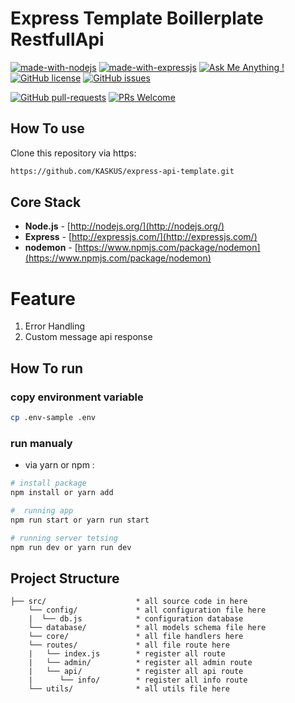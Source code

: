 # Express  Template Boillerplate RestfullApi
[![made-with-nodejs](https://img.shields.io/badge/Made%20with-Nodejs-1f425f.svg)](https://nodejs.org)
[![made-with-expressjs](https://img.shields.io/badge/Made%20with-Expressjs-1f425f.svg)](https://expressjs.com/)
[![Ask Me Anything !](https://img.shields.io/badge/Ask%20me-anything-1abc9c.svg)](https://github.com/firmanJS)
[![GitHub license](https://img.shields.io/github/license/KASKUSTTV/express-api-template.svg)](https://github.com/KASKUS/express-api-template/blob/master/LICENSE)
[![GitHub issues](https://img.shields.io/github/issues/KASKUSTTV/express-api-template.svg)](https://github.com/KASKUS/express-api-template/issues/)

[![GitHub pull-requests](https://img.shields.io/github/forks/KASKUSTTV/express-api-template.svg)](https://github.com/KASKUS/express-api-template/pulls/)
[![PRs Welcome](https://img.shields.io/badge/PRs-welcome-brightgreen.svg?style=flat-square.svg)](http://makeapullrequest.com)

## How To use
Clone this repository via https:
```bash
https://github.com/KASKUS/express-api-template.git
```

## Core Stack
- **Node.js** - [http://nodejs.org/](http://nodejs.org/)
- **Express** - [http://expressjs.com/](http://expressjs.com/)
- **nodemon** - [https://www.npmjs.com/package/nodemon](https://www.npmjs.com/package/nodemon)

# Feature
1. Error Handling
2. Custom message api response

## How To run

### copy environment variable

```sh
cp .env-sample .env
```

### run manualy

* via yarn or npm :

```sh
# install package
npm install or yarn add

#  running app
npm run start or yarn run start

# running server tetsing
npm run dev or yarn run dev
```

## Project Structure
```
├── src/                  	* all source code in here
	└── config/           	* all configuration file here
	|  └── db.js          	* configuration database
	└── database/         	* all models schema file here
	└── core/         	  	* all file handlers here
	└── routes/           	* all file route here
	|   └── index.js        * register all route
	|   └── admin/        	* register all admin route
	|   └── api/      	  	* register all api route
	|      └── info/     	* register all info route
	└── utils/            	* all utils file here
```